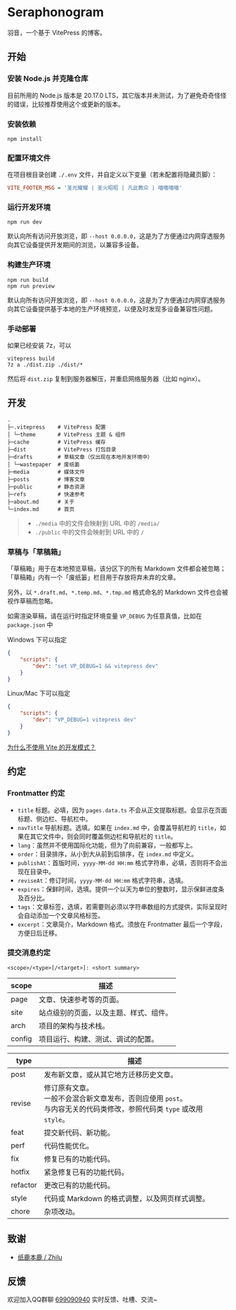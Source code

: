 # Seraphonogram

羽音，一个基于 VitePress 的博客。

## 开始

### 安装 Node.js 并克隆仓库

目前所用的 Node.js 版本是 20.17.0 LTS，其它版本并未测试，为了避免奇奇怪怪的错误，比较推荐使用这个或更新的版本。

### 安装依赖

```shell
npm install
```

### 配置环境文件

在项目根目录创建 `./.env` 文件，并自定义以下变量（若未配置将隐藏页脚）：

```ini
VITE_FOOTER_MSG = '圣光耀耀 | 圣火昭昭 | 凡此教众 | 喵喵喵喵'
```

### 运行开发环境

```shell
npm run dev
```

默认向所有访问开放浏览，即 `--host 0.0.0.0`，这是为了方便通过内网穿透服务向其它设备提供开发期间的浏览，以兼容多设备。

### 构建生产环境

```shell
npm run build
npm run preview
```

默认向所有访问开放浏览，即 `--host 0.0.0.0`，这是为了方便通过内网穿透服务向其它设备提供基于本地的生产环境预览，以便及时发现多设备兼容性问题。

### 手动部署

如果已经安装 7z，可以

```shell
vitepress build
7z a ./dist.zip ./dist/*
```

然后将 `dist.zip` 复制到服务器解压，并重启网络服务器（比如 nginx）。

## 开发

```text
.
├─.vitepress    # VitePress 配置
│ └─theme       # VitePress 主题 & 组件
├─cache         # VitePress 缓存
├─dist          # VitePress 打包目录
├─drafts        # 草稿文章（仅出现在本地开发环境中）
│ └─wastepaper  # 废纸篓
├─media         # 媒体文件
├─posts         # 博客文章
├─public        # 静态资源
├─refs          # 快速参考
├─about.md      # 关于
└─index.md      # 首页
```

> - `./media` 中的文件会映射到 URL 中的 `/media/`
> - `./public` 中的文件会映射到 URL 中的 `/`

### 草稿与「草稿箱」

「草稿箱」用于在本地预览草稿，该分区下的所有 Markdown 文件都会被忽略；「草稿箱」内有一个「废纸篓」栏目用于存放将弃未弃的文章。

另外，以 `*.draft.md`、`*.temp.md`、`*.tmp.md` 格式命名的 Markdown 文件也会被视作草稿而忽略。

如需渲染草稿，请在运行时指定环境变量 `VP_DEBUG` 为任意真值，比如在 `package.json` 中

Windows 下可以指定

```json
{
    "scripts": {
        "dev": "set VP_DEBUG=1 && vitepress dev"
    }
}
```

Linux/Mac 下可以指定

```json
{
    "scripts": {
        "dev": "VP_DEBUG=1 vitepress dev"
    }
}
```

[为什么不使用 Vite 的开发模式？](https://github.com/vuejs/vitepress/discussions/3533)

## 约定

### Frontmatter 约定

- `title` 标题。必填，因为 `pages.data.ts` 不会从正文提取标题。会显示在页面标题、侧边栏、导航栏中。
- `navTitle` 导航标题。选填。如果在 `index.md` 中，会覆盖导航栏的 `title`，如果在其它文件中，则会同时覆盖侧边栏和导航栏的 `title`。
- `lang`：虽然并不使用国际化功能，但为了向前兼容，一般都写上。
- `order`：目录排序，从小到大从前到后排序，在 `index.md` 中定义。
- `publishAt`：首版时间，`yyyy-MM-dd HH:mm` 格式字符串，必填，否则将不会出现在目录中。
- `reviseAt`：修订时间，`yyyy-MM-dd HH:mm` 格式字符串，选填。
- `expires`：保鲜时间，选填。提供一个以天为单位的整数时，显示保鲜进度条及百分比。
- `tags`：文章标签，选填，若需要则必须以字符串数组的方式提供，实际呈现时会自动添加一个文章风格标签。
- `excerpt`：文章简介，Markdown 格式。须放在 Frontmatter 最后一个字段，方便日后迁移。

### 提交消息约定

```text
<scope>/<type>[/<target>]: <short summary>
```

| scope  | 描述                  |
|--------|---------------------|
| page   | 文章、快速参考等的页面。        |
| site   | 站点级别的页面，以及主题、样式、组件。 |
| arch   | 项目的架构与技术栈。          |
| config | 项目运行、构建、测试、调试的配置。   |

| type     | 描述                                                                              |
|----------|---------------------------------------------------------------------------------|
| post     | 发布新文章，或从其它地方迁移历史文章。                                                             |
| revise   | 修订原有文章。<br/>一般不会混合新文章发布，否则应使用 `post`。<br/>与内容无关的代码类修改，参照代码类 `type` 或改用 `style`。 |
| feat     | 提交新代码、新功能。                                                                      |
| perf     | 代码性能优化。                                                                         |
| fix      | 修复已有的功能代码。                                                                      |
| hotfix   | 紧急修复已有的功能代码。                                                                    |
| refactor | 更改已有的功能代码。                                                                      |
| style    | 代码或 Markdown 的格式调整，以及网页样式调整。                                                    |
| chore    | 杂项改动。                                                                           |

## 致谢

- [纸鹿本鹿 / Zhilu](https://github.com/L33Z22L11/)

## 反馈

欢迎加入QQ群聊 [699090940](https://qm.qq.com/q/GEnp3eizCk) 实时反馈、吐槽、交流~
